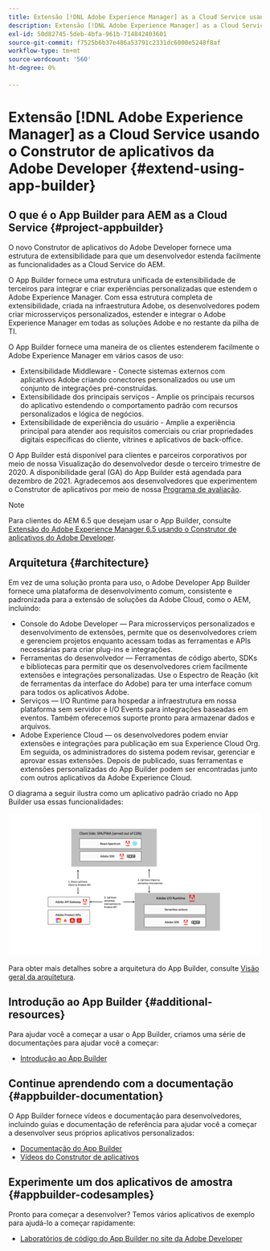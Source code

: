 ```yaml
---
title: Extensão [!DNL Adobe Experience Manager] as a Cloud Service usando o Construtor de aplicativos da Adobe Developer.
description: Extensão [!DNL Adobe Experience Manager] as a Cloud Service usando o Construtor de aplicativos da Adobe Developer.
exl-id: 50d82745-5deb-4bfa-961b-714842403601
source-git-commit: f7525b6b37e486a53791c2331dc6000e5248f8af
workflow-type: tm+mt
source-wordcount: '560'
ht-degree: 0%

---
```


# Extensão [!DNL Adobe Experience Manager] as a Cloud Service usando o Construtor de aplicativos da Adobe Developer {#extend-using-app-builder}

## O que é o App Builder para AEM as a Cloud Service {#project-appbuilder}

O novo Construtor de aplicativos do Adobe Developer fornece uma estrutura de extensibilidade para que um desenvolvedor estenda facilmente as funcionalidades as a Cloud Service do AEM.

O App Builder fornece uma estrutura unificada de extensibilidade de terceiros para integrar e criar experiências personalizadas que estendem o Adobe Experience Manager. Com essa estrutura completa de extensibilidade, criada na infraestrutura Adobe, os desenvolvedores podem criar microsserviços personalizados, estender e integrar o Adobe Experience Manager em todas as soluções Adobe e no restante da pilha de TI.

O App Builder fornece uma maneira de os clientes estenderem facilmente o Adobe Experience Manager em vários casos de uso:

* Extensibilidade Middleware - Conecte sistemas externos com aplicativos Adobe criando conectores personalizados ou use um conjunto de integrações pré-construídas.
* Extensibilidade dos principais serviços - Amplie os principais recursos do aplicativo estendendo o comportamento padrão com recursos personalizados e lógica de negócios.
* Extensibilidade de experiência do usuário - Amplie a experiência principal para atender aos requisitos comerciais ou criar propriedades digitais específicas do cliente, vitrines e aplicativos de back-office.

O App Builder está disponível para clientes e parceiros corporativos por meio de nossa Visualização do desenvolvedor desde o terceiro trimestre de 2020. A disponibilidade geral (GA) do App Builder está agendada para dezembro de 2021. Agradecemos aos desenvolvedores que experimentem o Construtor de aplicativos por meio de nossa [Programa de avaliação](https://adobe.ly/appbuilder-trial).

>[!NOTE]
>
> Para clientes do AEM 6.5 que desejam usar o App Builder, consulte [Extensão do Adobe Experience Manager 6.5 usando o Construtor de aplicativos do Adobe Developer](https://experienceleague.adobe.com/docs/experience-manager-65/developing/extending-aem/app-builder.html).

## Arquitetura {#architecture}

Em vez de uma solução pronta para uso, o Adobe Developer App Builder fornece uma plataforma de desenvolvimento comum, consistente e padronizada para a extensão de soluções da Adobe Cloud, como o AEM, incluindo:

* Console do Adobe Developer — Para microsserviços personalizados e desenvolvimento de extensões, permite que os desenvolvedores criem e gerenciem projetos enquanto acessam todas as ferramentas e APIs necessárias para criar plug-ins e integrações.
* Ferramentas do desenvolvedor — Ferramentas de código aberto, SDKs e bibliotecas para permitir que os desenvolvedores criem facilmente extensões e integrações personalizadas. Use o Espectro de Reação (kit de ferramentas da interface do Adobe) para ter uma interface comum para todos os aplicativos Adobe.
* Serviços — I/O Runtime para hospedar a infraestrutura em nossa plataforma sem servidor e I/O Events para integrações baseadas em eventos. Também oferecemos suporte pronto para armazenar dados e arquivos.
* Adobe Experience Cloud — os desenvolvedores podem enviar extensões e integrações para publicação em sua Experience Cloud Org. Em seguida, os administradores do sistema podem revisar, gerenciar e aprovar essas extensões. Depois de publicado, suas ferramentas e extensões personalizadas do App Builder podem ser encontradas junto com outros aplicativos da Adobe Experience Cloud.

O diagrama a seguir ilustra como um aplicativo padrão criado no App Builder usa essas funcionalidades:

![Arquitetura](/help/implementing/developing/extending/assets/appbuilder-architecture.jpg)

Para obter mais detalhes sobre a arquitetura do App Builder, consulte [Visão geral da arquitetura](https://www.adobe.io/app-builder/docs/guides/).

## Introdução ao App Builder {#additional-resources}

Para ajudar você a começar a usar o App Builder, criamos uma série de documentações para ajudar você a começar:

* [Introdução ao App Builder](https://www.adobe.io/app-builder/docs/getting_started/)

## Continue aprendendo com a documentação {#appbuilder-documentation}

O App Builder fornece vídeos e documentação para desenvolvedores, incluindo guias e documentação de referência para ajudar você a começar a desenvolver seus próprios aplicativos personalizados:

* [Documentação do App Builder](https://www.adobe.io/app-builder/docs/overview/)
* [Vídeos do Construtor de aplicativos](https://www.youtube.com/playlist?list=PLcVEYUqU7VRfDij-Jbjyw8S8EzW073F_o)

## Experimente um dos aplicativos de amostra {#appbuilder-codesamples}

Pronto para começar a desenvolver? Temos vários aplicativos de exemplo para ajudá-lo a começar rapidamente:

* [Laboratórios de código do App Builder no site da Adobe Developer](https://www.adobe.io/app-builder/docs/resources/)